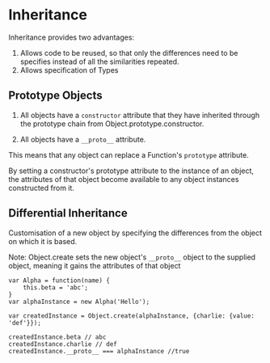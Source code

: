 # Inheritance

Inheritance provides two advantages:

1. Allows code to be reused, so that only the differences need to be specifies instead of all the similarities repeated.
2. Allows specification of Types

## **Prototype Objects**

1. All objects have a `constructor` attribute that they have inherited through the prototype chain from Object.prototype.constructor.

2. All objects have a `__proto__` attribute.

This means that any object can replace a Function's `prototype` attribute.

By setting a constructor's prototype attribute to the instance of an object,  the attributes of that object become available to any object instances constructed from it.

## Differential Inheritance

Customisation of a new object by specifying the differences from the object on which it is based.

Note: Object.create sets the new object's `__proto__` object to the supplied object, meaning it gains the attributes of that object

```
var Alpha = function(name) {
    this.beta = 'abc';
}
var alphaInstance = new Alpha('Hello');

var createdInstance = Object.create(alphaInstance, {charlie: {value: 'def'}});

createdInstance.beta // abc
createdInstance.charlie // def
createdInstance.__proto__ === alphaInstance //true
```




